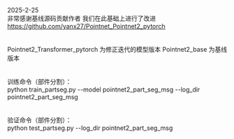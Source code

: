 2025-2-25 \
非常感谢基线源码贡献作者 我们在此基础上进行了改进  \
https://github.com/yanx27/Pointnet_Pointnet2_pytorch    \
\
\
Pointnet2_Transformer_pytorch 为修正迭代的模型版本
Pointnet2_base 为基线版本
\
\
\
训练命令（部件分割）：\
python train_partseg.py --model pointnet2_part_seg_msg --log_dir pointnet2_part_seg_msg \
\
\
验证命令（部件分割）：\
python test_partseg.py --log_dir pointnet2_part_seg_msg
